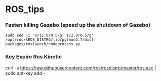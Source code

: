 # ROS_tips

### Fasten killing Gazebo (speed up the shutdown of Gazebo)
```
sudo sed -i 's/15.0/0.5/g; s/2.0/0.5/g' /opt/ros/$ROS_DISTRO/lib/python2.7/dist-packages/roslaunch/nodeprocess.py
```
### Key Expire Ros Kinetic
curl -s https://raw.githubusercontent.com/ros/rosdistro/master/ros.asc | sudo apt-key add -

